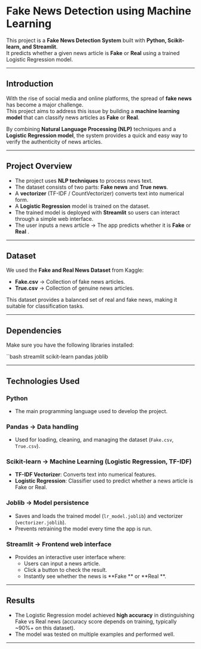 #  Fake News Detection using Machine Learning

This project is a **Fake News Detection System** built with **Python, Scikit-learn, and Streamlit**.  
It predicts whether a given news article is **Fake** or **Real** using a trained Logistic Regression model.

---

##  Introduction

With the rise of social media and online platforms, the spread of **fake news** has become a major challenge.  
This project aims to address this issue by building a **machine learning model** that can classify news articles as **Fake** or **Real**.  

By combining **Natural Language Processing (NLP)** techniques and a **Logistic Regression model**, the system provides a quick and easy way to verify the authenticity of news articles.

---

##  Project Overview

- The project uses **NLP techniques** to process news text.  
- The dataset consists of two parts: **Fake news** and **True news**.  
- A **vectorizer** (TF-IDF / CountVectorizer) converts text into numerical form.  
- A **Logistic Regression** model is trained on the dataset.  
- The trained model is deployed with **Streamlit** so users can interact through a simple web interface.  
- The user inputs a news article → The app predicts whether it is **Fake**  or **Real** .  

---

## Dataset

We used the **Fake and Real News Dataset** from Kaggle:  

- **Fake.csv** → Collection of fake news articles.  
- **True.csv** → Collection of genuine news articles.  

This dataset provides a balanced set of real and fake news, making it suitable for classification tasks.

---

##  Dependencies

Make sure you have the following libraries installed:

``bash
streamlit
scikit-learn
pandas
joblib

---

##  Technologies Used

###  Python
- The main programming language used to develop the project.

###  Pandas → Data handling
- Used for loading, cleaning, and managing the dataset (`Fake.csv`, `True.csv`).

###  Scikit-learn → Machine Learning (Logistic Regression, TF-IDF)
- **TF-IDF Vectorizer**: Converts text into numerical features.
- **Logistic Regression**: Classifier used to predict whether a news article is Fake or Real.

### Joblib → Model persistence
- Saves and loads the trained model (`lr_model.joblib`) and vectorizer (`vectorizer.joblib`).
- Prevents retraining the model every time the app is run.

###  Streamlit → Frontend web interface
- Provides an interactive user interface where:
  - Users can input a news article.
  - Click a button to check the result.
  - Instantly see whether the news is **Fake ** or **Real **.

---

## Results

- The Logistic Regression model achieved **high accuracy** in distinguishing Fake vs Real news (accuracy score depends on training, typically ~90%+ on this dataset).
- The model was tested on multiple examples and performed well.

---






